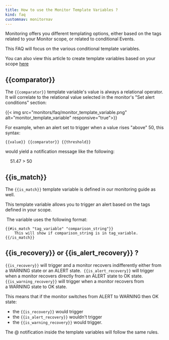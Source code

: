 ```yaml
---
title: How to use the Monitor Template Variables ?
kind: faq
customnav: monitornav
---
```


Monitoring offers you different templating options, either based on the tags related to your Monitor scope, or related to conditional Events. 

This FAQ will focus on the various conditional template variables. 

You can also view this article to create template variables based on your scope [here](/monitors/faq/how-do-i-add-custom-template-variables-to-my-monitor-message)
 

## {{comparator}}


The `{{comparator}}` template variable's value is always a relational operator. It will correlate to the relational value selected in the monitor's "Set alert conditions" section:

{{< img src="monitors/faq/monitor_template_variable.png" alt="monitor_template_variable" responsive="true">}}


For example, when an alert set to trigger when a value rises "above" 50, this syntax:

```
{{value}} {{comparator}} {{threshold}}
```

would yield a notification message like the following:

    51.47 > 50


## {{is_match}}


The `{{is_match}}` template variable is defined in our monitoring guide as well. 

This template variable allows you to trigger an alert based on the tags defined in your scope.

 The variable uses the following format:

``` 
{{#is_match "tag_variable" "comparison_string"}}
	This will show if comparison_string is in tag_variable.
{{/is_match}}
```  
 


## {{is_recovery}} or {{is_alert_recovery}} ? 


`{{is_recovery}}` will trigger and a monitor recovers indifferently either from a WARNING state or an ALERT state. 
`{{is_alert_recovery}}` will trigger when a monitor recovers directly from an ALERT state to OK state. 
`{{is_warning_recovery}}` will trigger when a monitor recovers from a WARNING state to OK state. 
 

This means that if the monitor switches from ALERT to WARNING then OK state:

- the `{{is_recovery}}` would trigger
- the `{{is_alert_recovery}}` wouldn't trigger 
- the `{{is_warning_recovery}}` would trigger. 

The @ notification inside the template variables will follow the same rules. 